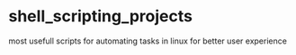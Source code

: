 # shell_scripting_projects
most usefull scripts for automating tasks in linux for better user experience 
